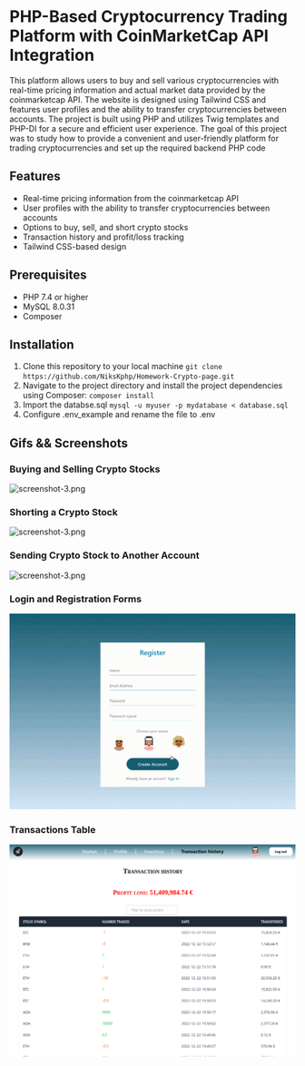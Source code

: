 # PHP-Based Cryptocurrency Trading Platform with CoinMarketCap API Integration

This platform allows users to buy and sell various cryptocurrencies with real-time pricing information and actual market data
provided by the coinmarketcap API. The website is designed using Tailwind CSS and features user profiles and
the ability to transfer cryptocurrencies between accounts. The project is built using PHP and utilizes Twig templates
and PHP-DI for a secure and efficient user experience. 
The goal of this project was to study how to provide a convenient and user-friendly platform for trading cryptocurrencies 
and set up the required backend PHP code

## Features

- Real-time pricing information from the coinmarketcap API
- User profiles with the ability to transfer cryptocurrencies between accounts
- Options to buy, sell, and short crypto stocks
- Transaction history and profit/loss tracking
- Tailwind CSS-based design

## Prerequisites

- PHP 7.4 or higher
- MySQL 8.0.31
- Composer

## Installation

1. Clone this repository to your local machine 
`git clone https://github.com/NiksKphp/Homework-Crypto-page.git`
2. Navigate to the project directory and install the project dependencies using Composer:
`composer install`
3. Import the databse.sql
`mysql -u myuser -p mydatabase < database.sql`
5. Configure .env_example and rename the file to .env


## Gifs && Screenshots

### Buying and Selling Crypto Stocks
![screenshot-3.png](https://github.com/NiksKphp/Screenshots/blob/main/crypto_buysell.gif)

### Shorting a Crypto Stock
![screenshot-3.png](https://github.com/NiksKphp/Screenshots/blob/main/crypto_short.gif)

### Sending Crypto Stock to Another Account
![screenshot-3.png](https://github.com/NiksKphp/Screenshots/blob/main/crypto_send.gif)

### Login and Registration Forms
![screenshot-3.png](https://github.com/NiksKphp/Screenshots/blob/main/crypto_register.gif)

### Transactions Table
![screenshot-3.png](https://github.com/NiksKphp/Screenshots/blob/main/23_12_4.png)
